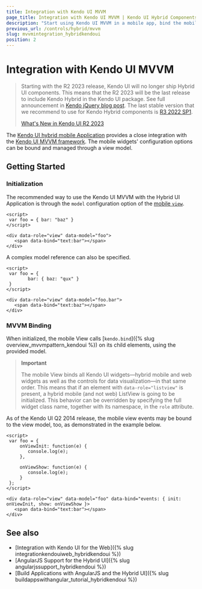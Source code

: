 ```yaml
---
title: Integration with Kendo UI MVVM
page_title: Integration with Kendo UI MVVM | Kendo UI Hybrid Components
description: "Start using Kendo UI MVVM in a mobile app, bind the mobile widget's configuration options and manage them through a view model."
previous_url: /controls/hybrid/mvvm
slug: mvvmintegration_hybridkendoui
position: 2
---
```


# Integration with Kendo UI MVVM

>Starting with the R2 2023 release, Kendo UI will no longer ship Hybrid UI components. This means that the R2 2023 will be the last release to include Kendo Hybrid in the Kendo UI package. See full announcement in [Kendo jQuery blog post](https://www.telerik.com/blogs/r2-2023-kendo-ui-release#end-of-support-announcements). The last stable version that we recommend to use for Kendo Hybrid components is [R3 2022 SP1](https://www.telerik.com/support/whats-new/kendo-ui/release-history/kendo-ui-r3-2022-sp1-(version-2022-3-1109)).
>
>[What's New in Kendo UI R2 2023](https://www.telerik.com/blogs/r2-2023-kendo-ui-release#kendo-ui-for-jquery)

The [Kendo UI hybrid mobile Application](https://demos.telerik.com/kendo-ui/m/index#application/transitions) provides a close integration with the [Kendo UI MVVM framework](https://demos.telerik.com/kendo-ui/mvvm/index). The mobile widgets' configuration options can be bound and managed through a view model.

## Getting Started

### Initialization

The recommended way to use the Kendo UI MVVM with the Hybrid UI Application is through the `model` configuration option of the [mobile `view`](/api/javascript/mobile/ui/view#configuration).



    <script>
     var foo = { bar: "baz" }
    </script>

    <div data-role="view" data-model="foo">
       <span data-bind="text:bar"></span>
    </div>

A complex model reference can also be specified.

    <script>
     var foo = {
            bar: { baz: "qux" }
     }
    </script>

    <div data-role="view" data-model="foo.bar">
       <span data-bind="text:baz"></span>
    </div>

### MVVM Binding

When initialized, the mobile View calls [`kendo.bind`]({% slug overview_mvvmpattern_kendoui %}) on its child elements, using the provided model.

> **Important**
>
> The mobile View binds all Kendo UI widgets&mdash;hybrid mobile and web widgets as well as the controls for data visualization&mdash;in that same order. This means that if an element with `data-role="listview"` is present, a hybrid mobile (and not web) ListView is going to be initialized. This behavior can be overridden by specifying the full widget class name, together with its namespace, in the `role` attribute.

As of the Kendo UI Q2 2014 release, the mobile view events may be bound to the view model, too, as demonstrated in the example below.



    <script>
     var foo = {
         onViewInit: function(e) {
            console.log(e);
         },

         onViewShow: function(e) {
            console.log(e);
         }
     };
    </script>

    <div data-role="view" data-model="foo" data-bind="events: { init: onViewInit, show: onViewShow }>
       <span data-bind="text:bar"></span>
    </div>

## See also

* [Integration with Kendo UI for the Web]({% slug integrationkendouiweb_hybridkendoui %})
* [AngularJS Support for the Hybrid UI]({% slug angularjssupport_hybridkendoui %})
* [Build Applications with AngularJS and the Hybrid UI]({% slug buildappswithangular_tutorial_hybridkendoui %})
